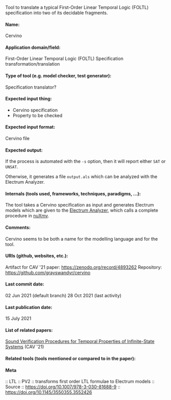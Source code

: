 Tool to translate a typical First-Order Linear Temporal Logic (FOLTL) specification into two of its decidable fragments.

#### Name:
Cervino

#### Application domain/field:
First-Order Linear Temporal Logic (FOLTL)
Specification transformation/translation

#### Type of tool (e.g. model checker, test generator):
Specification translator?

#### Expected input thing:
- Cervino specification
- Property to be checked

#### Expected input format:
Cervino file

#### Expected output:
If the process is automated with the `-s` option, then it will report either `SAT` or `UNSAT`.

Otherwise, it generates a file `output.als` which can be analyzed with the Electrum Analyzer.

#### Internals (tools used, frameworks, techniques, paradigms, ...):
The tool takes a Cervino specification as input and generates Electrum models which are given to the [Electrum Analyzer](Checkers/Electrum%20Analyzer.md), which calls a complete procedure in [nuXmv](Checkers/nuXmv.md).

#### Comments:
Cervino seems to be both a name for the modelling language and for the tool.

#### URIs (github, websites, etc.):
Artifact for CAV '21 paper: https://zenodo.org/record/4893262
Repository: https://github.com/grayswandyr/cervino

#### Last commit date:
02 Jun 2021 (default branch)
28 Oct 2021 (last activity)

#### Last publication date:
15 July 2021

#### List of related papers:
[Sound Verification Procedures for Temporal Properties of Infinite-State Systems](https://doi.org/10.1007/978-3-030-81688-9_16) (CAV '21)

#### Related tools (tools mentioned or compared to in the paper):

#### Meta
:: LTL
:: PV2 :: transforms first order LTL formulae to Electrum models
:: Source :: https://doi.org/10.1007/978-3-030-81688-9 :: https://doi.org/10.1145/3550355.3552426
